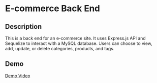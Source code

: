 # E-commerce Back End

## Description

This is a back end for an e-commerce site. It uses Express.js API and Sequelize to interact with a MySQL database. Users can choose to view, add, update, or delete categories, products, and tags.

## Demo

[Demo Video](https://www.loom.com/share/8ce8ec2b348149d9adaff58bc281fb96)

